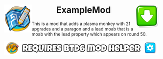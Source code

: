 <h1 align="center">
<a href="https://github.com/Block120/template-mod/releases/latest/download/ExampleMod.dll">
    <img align="left" alt="Icon" height="90" src="Icon.png">
    <img align="right" alt="Download" height="75" src="https://raw.githubusercontent.com/gurrenm3/BTD-Mod-Helper/master/BloonsTD6%20Mod%20Helper/Resources/DownloadBtn.png">
</a>
ExampleMod
</h1>

This is a mod that adds a plasma monkey with 21 upgrades and a paragon and a lead moab that is a moab with the lead property which appears on round 50.

[![Requires BTD6 Mod Helper](https://raw.githubusercontent.com/gurrenm3/BTD-Mod-Helper/master/banner.png)](https://github.com/gurrenm3/BTD-Mod-Helper#readme)
